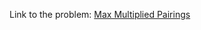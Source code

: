 Link to the problem: [Max Multiplied Pairings](https://binarysearch.com/problems/Max-Multiplied-Pairings)